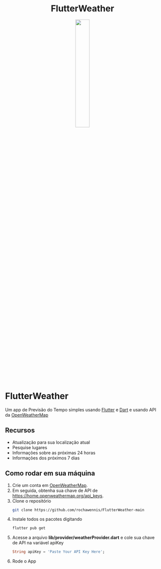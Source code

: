 <h1 align="center">FlutterWeather</h1>

<p align="center">
<img src="https://user-images.githubusercontent.com/47645762/158294665-dbfa289b-9327-4c6f-ae4a-5a37a0ace137.png" width="30%"></img> 
 
</p>

# FlutterWeather

Um app de Previsão do Tempo simples usando [Flutter](https://flutter.dev/) e [Dart](https://dart.dev/) e usando API da [OpenWeatherMap](https://openweathermap.org/)

## Recursos
- Atualização para sua localização atual
- Pesquise lugares
- Informações sobre as próximas 24 horas
- Informações dos próximos 7 dias

## Como rodar em sua máquina
1. Crie um conta em [OpenWeatherMap](https://openweathermap.org/).
2. Em seguida, obtenha sua chave de API de https://home.openweathermap.org/api_keys.
3. Clone o repositório
   ```sh
   git clone https://github.com/rochawennis/FlutterWeather-main
   ```
4. Instale todos os pacotes digitando
   ```sh
   flutter pub get
   ```
5. Acesse a arquivo **lib/provider/weatherProvider.dart** e cole sua chave de API na variável apiKey
   ```dart
   String apiKey = 'Paste Your API Key Here';
   ```
6. Rode o App

